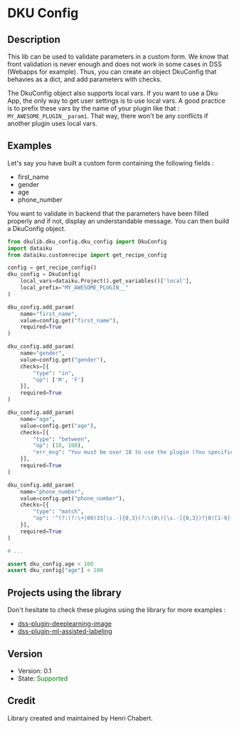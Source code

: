 # DKU Config

## Description

This lib can be used to validate parameters in a custom form. We know that front validation is never enough
and does not work in some cases in DSS (Webapps for example). Thus, you can create an object DkuConfig that
behavies as a dict, and add parameters with checks.

The DkuConfig object also supports local vars. If you want to use a Dku App, the only way to get user settings is
to use local vars. A good practice is to prefix these vars by the name of your plugin like that : 
`MY_AWESOME_PLUGIN__param1`. That way, there won't be any conflicts if another plugin uses local vars.

## Examples

Let's say you have built a custom form containing the following fields :

- first_name
- gender
- age
- phone_number
    
You want to validate in backend that the parameters have been filled properly and if not, display an understandable
message. You can then build a DkuConfig object.

```python
from dkulib.dku_config.dku_config import DkuConfig
import dataiku
from dataiku.customrecipe import get_recipe_config

config = get_recipe_config()
dku_config = DkuConfig(
    local_vars=dataiku.Project().get_variables()['local'],
    local_prefix="MY_AWESOME_PLUGIN__"
)

dku_config.add_param(
    name="first_name",
    value=config.get("first_name"),
    required=True
)

dku_config.add_param(
    name="gender",
    value=config.get("gender"),
    checks=[{
        "type": "in",
        "op": ['M', 'F']
    }],
    required=True
)

dku_config.add_param(
    name="age",
    value=config.get("age"),
    checks=[{
        "type": "between",
        "op": (18, 100),
        "err_msg": "You must be over 18 to use the plugin (You specified {value})"
    }],
    required=True
)

dku_config.add_param(
    name="phone_number",
    value=config.get("phone_number"),
    checks=[{
        "type": "match",
        "op": '^(?:(?:\+|00)33[\s.-]{0,3}(?:\(0\)[\s.-]{0,3})?|0)[1-9](?:(?:[\s.-]?\d{2}){4}|\d{2}(?:[\s.-]?\d{3}){2})$'
    }],
    required=True
)

# ...

assert dku_config.age < 100
assert dku_config["age"] < 100

```

## Projects using the library

Don't hesitate to check these plugins using the library for more examples :

- [dss-plugin-deeplearning-image](https://github.com/dataiku/dss-plugin-deeplearning-image)
- [dss-plugin-ml-assisted-labeling](https://github.com/dataiku/dss-plugin-ml-assisted-labeling)

## Version

- Version: 0.1
- State: <span style="color:green">Supported</span>

## Credit

Library created and maintained by Henri Chabert.